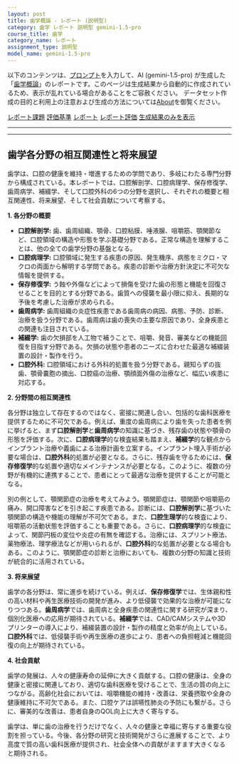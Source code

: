 ```yaml
---
layout: post
title: 歯学概論 - レポート (説明型)
category: 歯学 レポート 説明型 gemini-1.5-pro
course_title: 歯学
category_name: レポート
assignment_type: 説明型
model_name: gemini-1.5-pro
---
```


以下のコンテンツは、[プロンプト](https://github.com/takedatoshiyuki/synthetic_assignments/tree/main/generated/歯学/gemini-1.5-pro/prompt_レポート-説明型.md)を入力して、AI (gemini-1.5-pro) が生成した「[歯学概論](/contents/歯学/)」のレポートです。このページは生成結果から自動的に作成されているため、表示が乱れている場合があることをご容赦ください。
データセット作成の目的と利用上の注意および生成の方法については[About](/About)を御覧ください。

[レポート課題](../レポート課題-説明型)
[評価基準](../評価基準-説明型)
[レポート](../レポート-説明型)
[レポート評価](../レポート評価-説明型)
[生成結果のみを表示](https://github.com/takedatoshiyuki/synthetic_assignments/tree/main/generated/歯学/gemini-1.5-pro/レポート-説明型.md)
  

***
***
  
## 歯学各分野の相互関連性と将来展望

歯学は、口腔の健康を維持・増進するための学問であり、多岐にわたる専門分野から構成されている。本レポートでは、口腔解剖学、口腔病理学、保存修復学、歯周病学、補綴学、そして口腔外科の6つの分野を選択し、それぞれの概要と相互関連性、将来展望、そして社会貢献について考察する。

**1. 各分野の概要**

* **口腔解剖学:** 歯、歯周組織、顎骨、口腔粘膜、唾液腺、咀嚼筋、顎関節など、口腔領域の構造や形態を学ぶ基礎分野である。正常な構造を理解することは、他の全ての歯学分野の基盤となる。
* **口腔病理学:** 口腔領域に発生する疾患の原因、発生機序、病態をミクロ・マクロの両面から解明する学問である。疾患の診断や治療方針決定に不可欠な情報を提供する。
* **保存修復学:** う蝕や外傷などによって損傷を受けた歯の形態と機能を回復させることを目的とする分野である。歯質への侵襲を最小限に抑え、長期的な予後を考慮した治療が求められる。
* **歯周病学:** 歯周組織の炎症性疾患である歯周病の病因、病態、予防、診断、治療を扱う分野である。歯周病は歯の喪失の主要な原因であり、全身疾患との関連も注目されている。
* **補綴学:** 歯の欠損部を人工物で補うことで、咀嚼、発音、審美などの機能回復を目指す分野である。欠損の状態や患者のニーズに合わせた最適な補綴装置の設計・製作を行う。
* **口腔外科:** 口腔領域における外科的処置を扱う分野である。親知らずの抜歯、顎骨嚢胞の摘出、口腔癌の治療、顎顔面外傷の治療など、幅広い疾患に対応する。

**2. 分野間の相互関連性**

各分野は独立して存在するのではなく、密接に関連し合い、包括的な歯科医療を提供するために不可欠である。例えば、重度の歯周病により歯を失った患者を例に挙げると、まず**口腔解剖学**と**歯周病学**の知識に基づき、残存歯の状態や顎骨の形態を評価する。次に、**口腔病理学**的な検査結果も踏まえ、**補綴学**的な観点からインプラント治療や義歯による治療計画を立案する。インプラント埋入手術が必要な場合は、**口腔外科**的処置が必要となる。さらに、残存歯を守るためには、**保存修復学**的な処置や適切なメインテナンスが必要となる。このように、複数の分野が有機的に連携することで、患者にとって最適な治療を提供することが可能となる。

別の例として、顎関節症の治療を考えてみよう。顎関節症は、顎関節や咀嚼筋の痛み、開口障害などを引き起こす疾患である。診断には、**口腔解剖学**に基づいた顎関節の構造や機能の理解が不可欠である。また、**口腔生理学**的な検査により、咀嚼筋の活動状態を評価することも重要である。さらに、**口腔病理学**的な検査によって、関節円板の変位や炎症の有無を確認する。治療には、スプリント療法、薬物療法、理学療法などが用いられるが、**口腔外科**的な処置が必要となる場合もある。このように、顎関節症の診断と治療においても、複数の分野の知識と技術が統合的に活用されている。

**3. 将来展望**

歯学の各分野は、常に進歩を続けている。例えば、**保存修復学**では、生体親和性の高い材料や再生医療技術の開発が進み、より低侵襲で効果的な治療が可能になりつつある。**歯周病学**では、歯周病と全身疾患の関連性に関する研究が深まり、個別化医療への応用が期待されている。**補綴学**では、CAD/CAMシステムや3Dプリンターの導入により、補綴装置の設計・製作の精度と効率が向上している。**口腔外科**では、低侵襲手術や再生医療の進歩により、患者への負担軽減と機能回復の向上が期待されている。

**4. 社会貢献**

歯学の発展は、人々の健康寿命の延伸に大きく貢献する。口腔の健康は、全身の健康と密接に関連しており、適切な歯科医療を受けることで、生活の質の向上につながる。高齢化社会においては、咀嚼機能の維持・改善は、栄養摂取や全身の健康維持に不可欠である。また、口腔ケアは誤嚥性肺炎の予防にも繋がる。さらに、審美的な改善は、患者自身のQOL向上に大きく寄与する。

歯学は、単に歯の治療を行うだけでなく、人々の健康と幸福に寄与する重要な役割を担っている。今後、各分野の研究と技術開発がさらに進展することで、より高度で質の高い歯科医療が提供され、社会全体への貢献がますます大きくなると期待される。
